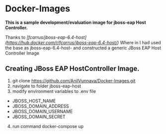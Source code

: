 # Docker-Images

**This is a sample development/evaluation image for jboss-eap Host Controller.**

Thanks to _[fcarrus/jboss-eap-6.4-host] (https://hub.docker.com/r/fcarrus/jboss-eap-6.4-host/)_ Where in I had used the base as jboss-eap-6.4-host- and constructed a generic JBoss EAP Host Controller Image

## Creating JBoss EAP HostController Image.
1. git clone https://github.com/AnilVunnava/Docker-Images.git
2. navigate to folder jboss-eap-host
3. modify environment variables to .env file
  * JBOSS_HOST_NAME
  * JBOSS_DOMAIN_ADDRESS
  * JBOSS_DOMAIN_USERNAME
  * JBOSS_DOMAIN_SECRET
4. run command docker-compose up 
